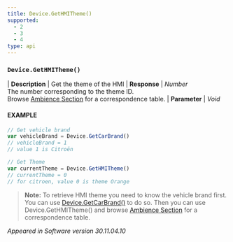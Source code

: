 ```yaml
---
title: Device.GetHMITheme()
supported:
  - 2
  - 3
  - 4
type: api
---
```


### `Device.GetHMITheme()`

| **Description** | Get the theme of the HMI
| **Response** | *Number* <br/>The number corresponding to the theme ID.<br/> Browse [Ambience Section]({{site.baseurl}}webportal/v1/overview/infotainment-system/#colour-theme) for a correspondence table.
| **Parameter**   | *Void*

#### EXAMPLE

```javascript
// Get vehicle brand
var vehicleBrand = Device.GetCarBrand()
// vehicleBrand = 1 
// value 1 is Citroën

// Get Theme
var currentTheme = Device.GetHMITheme()
// currentTheme = 0
// for citroen, value 0 is theme Orange
```

> **Note:** To retrieve HMI theme you need to know the vehicle brand first. You can use [Device.GetCarBrand()]({{site.baseurl}}/webportal/v1/reference/list/#api-Device-GetCarBrand) to do so. Then you can use Device.GetHMITheme() and browse [Ambience Section]({{site.baseurl}}/webportal/v1/best-pratice/#ambience) for a correspondence table.

*Appeared in Software version 30.11.04.10*
